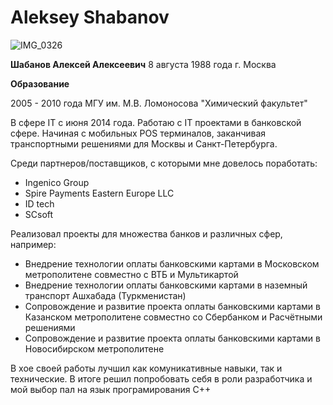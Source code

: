 # Aleksey Shabanov  

![IMG_0326](https://github.com/ashabanov781/ashabanov781.github.io/assets/131955832/828ca125-d1c1-4be5-8377-f03223cc735b)


**Шабанов	Алексей	Алексеевич**
8 августа 1988 года	
г. Москва

**Образование**

2005 - 2010	года
МГУ им. М.В. Ломоносова
"Химический факультет"


В сфере IT с июня 2014 года. 
Работаю с IT проектами в банковской сфере. Начиная с мобильных POS терминалов, заканчивая транспортными решениями для Москвы и Санкт-Петербурга.

Среди партнеров/поставщиков, с которыми мне довелось поработать:
- Ingenico Group
- Spire Payments Eastern Europe LLC
- ID tech
- SCsoft

Реализовал проекты для множества банков и различных сфер, например:
-  Внедрение технологии оплаты банковскими картами в Московском метрополитене совместно с ВТБ и Мультикартой
- Внедрение технологии оплаты банковскими картами в наземный транспорт Ашхабада (Туркменистан)
- Сопровождение и развитие проекта оплаты банковскими картами в Казанском метрополитене совместно со Сбербанком и Расчётными решениями
- Сопровождение и развитие проекта оплаты банковскими картами в Новосибирском метрополитене

В хое своей работы лучшил как комуникативные навыки, так и технические. В итоге решил попробовать себя в роли разработчика и мой выбор пал на язык програмирования C++
